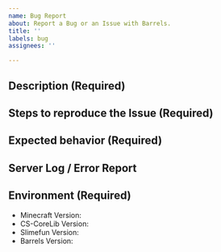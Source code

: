 ```yaml
---
name: Bug Report
about: Report a Bug or an Issue with Barrels.
title: ''
labels: bug
assignees: ''

---
```


## Description (Required)
<!-- A clear and detailed description of what exactly the Issue consists of. -->
<!-- Please try to write as much as possible. "it doesn't work" is not sufficient. -->
<!-- Try to write at least 4-6 sentences. -->

## Steps to reproduce the Issue (Required)
<!-- Youtube Videos and Screenshots are recommended! -->

## Expected behavior (Required)
<!-- What did you expect to happen? -->

## Server Log / Error Report
<!-- Take a look at your Server Log and please provide any error reports you can find via https://pastebin.com/ -->
<!-- We may discard your Issue if you just post it here, as it's unreadable for us. Please use Pastebin! -->

## Environment (Required)
<!-- We may also close your Issue if you are not providing the exact version numbers. -->
<!-- "latest" IS NOT A VERSION NUMBER. -->
<!-- You can also just run "/sf versions" and show us a screenshot of that. -->

 - Minecraft Version:
 - CS-CoreLib Version:
 - Slimefun Version:
 - Barrels Version: 
